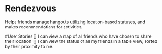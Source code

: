 # Rendezvous
Helps friends manage hangouts utilizing location-based statuses, and makes recommendations for activities.

#User Stories
[] I can view a map of all friends who have chosen to share their location.
[] I can view the status of all my friends in a table view, sorted by their proximity to me.

